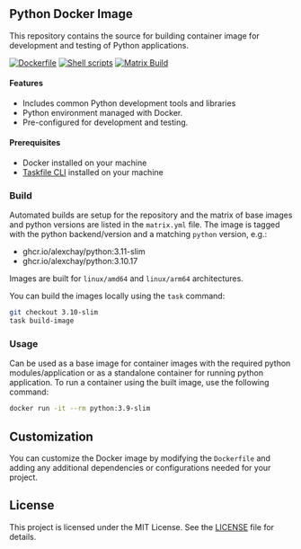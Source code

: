 
#

## Python Docker Image

This repository contains the source for building container image for development and testing of Python applications.

[![Dockerfile](https://github.com/alexchay/docker-python/actions/workflows/dockerfile-check.yml/badge.svg)](https://github.com/alexchay/docker-python/actions/workflows/dockerfile-check.yml) [![Shell scripts](https://github.com/alexchay/docker-python/actions/workflows/shellscripts-check.yml/badge.svg)](https://github.com/alexchay/docker-python/actions/workflows/shellscripts-check.yml) [![Matrix Build](https://github.com/alexchay/docker-python/actions/workflows/build-matrix.yml/badge.svg)](https://github.com/alexchay/docker-python/actions/workflows/build-matrix.yml)

#### Features

- Includes common Python development tools and libraries
- Python environment managed with Docker.
- Pre-configured for development and testing.

#### Prerequisites

- Docker installed on your machine
- [Taskfile CLI](https://taskfile.dev) installed on your machine

### Build

Automated builds are setup for the repository and the matrix of base images and python versions are listed in the `matrix.yml` file.
The image is tagged with the python backend/version and a matching `python` version, e.g.:

- ghcr.io/alexchay/python:3.11-slim
- ghcr.io/alexchay/python:3.10.17

Images are built for `linux/amd64` and `linux/arm64` architectures.

You can build the images locally using the `task` command:

```sh
git checkout 3.10-slim
task build-image
```

### Usage

Can be used as a base image for container images with the required python modules/application or as a standalone container for running python application.
To run a container using the built image, use the following command:

```sh
docker run -it --rm python:3.9-slim
```

## Customization

You can customize the Docker image by modifying the `Dockerfile` and adding any additional dependencies or configurations needed for your project.

## License

This project is licensed under the MIT License. See the [LICENSE](LICENSE) file for details.

